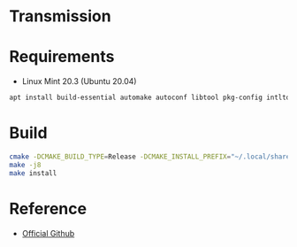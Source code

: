 # Transmission

# Requirements

- Linux Mint 20.3 (Ubuntu 20.04)

```bash
apt install build-essential automake autoconf libtool pkg-config intltool libcurl4-openssl-dev libglib2.0-dev libevent-dev libminiupnpc-dev libgtk-3-dev libappindicator3-dev libssl-dev libgtkmm-3.0-dev gettext
```

# Build

```bash
cmake -DCMAKE_BUILD_TYPE=Release -DCMAKE_INSTALL_PREFIX="~/.local/share/transmission" ..
make -j8
make install
```

# Reference

- [Official Github](https://github.com/transmission/transmission)
